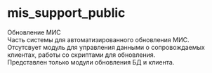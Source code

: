 # mis_support_public
Обновление МИС  
Часть системы для автоматизированного обновления МИС.  
Отсутсвует модуль для управления данными о сопровождаемых клиентах, работы со скриптами для обновления.  
Представлен только модули обновления БД и клиента.
